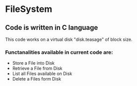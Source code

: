 # FileSystem

## Code is written in C language 

This code works on a virtual disk "disk.teasage" of block size.
### Functanalities available in current code are:
* Store a File into Disk
* Retrieve a File from Disk
* List all Files available on Disk
* Delete a Files form Disk
